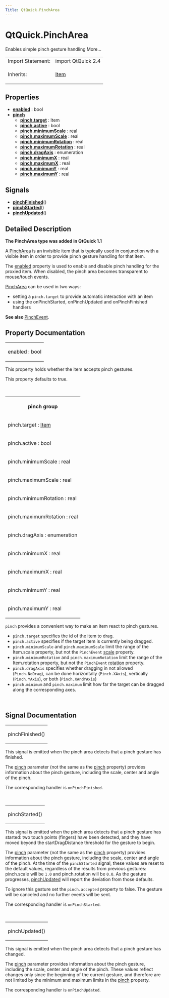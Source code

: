 ```yaml
---
Title: QtQuick.PinchArea
---
```


# QtQuick.PinchArea

<span class="subtitle"></span>
<!-- $$$PinchArea-brief -->
<p>Enables simple pinch gesture handling More...</p>
<!-- @@@PinchArea -->
<table class="alignedsummary">
<tr><td class="memItemLeft rightAlign topAlign"> Import Statement:</td><td class="memItemRight bottomAlign"> import QtQuick 2.4</td></tr><tr><td class="memItemLeft rightAlign topAlign"> Inherits:</td><td class="memItemRight bottomAlign"> <p><a href="QtQuick.Item.md">Item</a></p>
</td></tr></table><ul>
</ul>
<h2 id="properties">Properties</h2>
<ul>
<li class="fn"><b><b><a href="#enabled-prop">enabled</a></b></b> : bool</li>
<li class="fn"><b><b><a href="#pinch-prop">pinch</a></b></b><ul>
<li class="fn"><b><b><a href="#pinch.target-prop">pinch.target</a></b></b> : Item</li>
<li class="fn"><b><b><a href="#pinch.active-prop">pinch.active</a></b></b> : bool</li>
<li class="fn"><b><b><a href="#pinch.minimumScale-prop">pinch.minimumScale</a></b></b> : real</li>
<li class="fn"><b><b><a href="#pinch.maximumScale-prop">pinch.maximumScale</a></b></b> : real</li>
<li class="fn"><b><b><a href="#pinch.minimumRotation-prop">pinch.minimumRotation</a></b></b> : real</li>
<li class="fn"><b><b><a href="#pinch.maximumRotation-prop">pinch.maximumRotation</a></b></b> : real</li>
<li class="fn"><b><b><a href="#pinch.dragAxis-prop">pinch.dragAxis</a></b></b> : enumeration</li>
<li class="fn"><b><b><a href="#pinch.minimumX-prop">pinch.minimumX</a></b></b> : real</li>
<li class="fn"><b><b><a href="#pinch.maximumX-prop">pinch.maximumX</a></b></b> : real</li>
<li class="fn"><b><b><a href="#pinch.minimumY-prop">pinch.minimumY</a></b></b> : real</li>
<li class="fn"><b><b><a href="#pinch.maximumY-prop">pinch.maximumY</a></b></b> : real</li>
</ul>
</li>
</ul>
<h2 id="signals">Signals</h2>
<ul>
<li class="fn"><b><b><a href="#pinchFinished-signal">pinchFinished</a></b></b>()</li>
<li class="fn"><b><b><a href="#pinchStarted-signal">pinchStarted</a></b></b>()</li>
<li class="fn"><b><b><a href="#pinchUpdated-signal">pinchUpdated</a></b></b>()</li>
</ul>
<!-- $$$PinchArea-description -->
<h2 id="details">Detailed Description</h2>
</p>
<p><b>The PinchArea type was added in QtQuick 1.1</b></p>
<p>A <a href="index.html">PinchArea</a> is an invisible item that is typically used in conjunction with a visible item in order to provide pinch gesture handling for that item.</p>
<p>The <a href="#enabled-prop">enabled</a> property is used to enable and disable pinch handling for the proxied item. When disabled, the pinch area becomes transparent to mouse/touch events.</p>
<p><a href="index.html">PinchArea</a> can be used in two ways:</p>
<ul>
<li>setting a <code>pinch.target</code> to provide automatic interaction with an item</li>
<li>using the onPinchStarted, onPinchUpdated and onPinchFinished handlers</li>
</ul>
<p><b>See also </b><a href="QtQuick.PinchEvent.md">PinchEvent</a>.</p>
<!-- @@@PinchArea -->
<h2>Property Documentation</h2>
<!-- $$$enabled -->
<table class="qmlname"><tr valign="top" id="enabled-prop"><td class="tblQmlPropNode"><p><span class="name">enabled</span> : <span class="type">bool</span></p></td></tr></table><p>This property holds whether the item accepts pinch gestures.</p>
<p>This property defaults to true.</p>
<!-- @@@enabled -->
<br/>
<!-- $$$pinch -->
<table class="qmlname"><tr valign="top" id="pinch-prop"><th class="centerAlign"><p><b>pinch group</b></p></th></tr><tr valign="top" id="pinch.target-prop"><td class="tblQmlPropNode"><p><span class="name">pinch.target</span> : <span class="type"><a href="QtQuick.Item.md">Item</a></span></p></td></tr><tr valign="top" id="pinch.active-prop"><td class="tblQmlPropNode"><p><span class="name">pinch.active</span> : <span class="type">bool</span></p></td></tr><tr valign="top" id="pinch.minimumScale-prop"><td class="tblQmlPropNode"><p><span class="name">pinch.minimumScale</span> : <span class="type">real</span></p></td></tr><tr valign="top" id="pinch.maximumScale-prop"><td class="tblQmlPropNode"><p><span class="name">pinch.maximumScale</span> : <span class="type">real</span></p></td></tr><tr valign="top" id="pinch.minimumRotation-prop"><td class="tblQmlPropNode"><p><span class="name">pinch.minimumRotation</span> : <span class="type">real</span></p></td></tr><tr valign="top" id="pinch.maximumRotation-prop"><td class="tblQmlPropNode"><p><span class="name">pinch.maximumRotation</span> : <span class="type">real</span></p></td></tr><tr valign="top" id="pinch.dragAxis-prop"><td class="tblQmlPropNode"><p><span class="name">pinch.dragAxis</span> : <span class="type">enumeration</span></p></td></tr><tr valign="top" id="pinch.minimumX-prop"><td class="tblQmlPropNode"><p><span class="name">pinch.minimumX</span> : <span class="type">real</span></p></td></tr><tr valign="top" id="pinch.maximumX-prop"><td class="tblQmlPropNode"><p><span class="name">pinch.maximumX</span> : <span class="type">real</span></p></td></tr><tr valign="top" id="pinch.minimumY-prop"><td class="tblQmlPropNode"><p><span class="name">pinch.minimumY</span> : <span class="type">real</span></p></td></tr><tr valign="top" id="pinch.maximumY-prop"><td class="tblQmlPropNode"><p><span class="name">pinch.maximumY</span> : <span class="type">real</span></p></td></tr></table><p><code>pinch</code> provides a convenient way to make an item react to pinch gestures.</p>
<ul>
<li><code>pinch.target</code> specifies the id of the item to drag.</li>
<li><code>pinch.active</code> specifies if the target item is currently being dragged.</li>
<li><code>pinch.minimumScale</code> and <code>pinch.maximumScale</code> limit the range of the Item.scale property, but not the <code>PinchEvent</code> <a href="QtQuick.PinchEvent.md">scale</a> property.</li>
<li><code>pinch.minimumRotation</code> and <code>pinch.maximumRotation</code> limit the range of the Item.rotation property, but not the <code>PinchEvent</code> <a href="QtQuick.PinchEvent.md">rotation</a> property.</li>
<li><code>pinch.dragAxis</code> specifies whether dragging in not allowed (<code>Pinch.NoDrag</code>), can be done horizontally (<code>Pinch.XAxis</code>), vertically (<code>Pinch.YAxis</code>), or both (<code>Pinch.XAndYAxis</code>)</li>
<li><code>pinch.minimum</code> and <code>pinch.maximum</code> limit how far the target can be dragged along the corresponding axes.</li>
</ul>
<!-- @@@pinch -->
<br/>
<h2>Signal Documentation</h2>
<!-- $$$pinchFinished -->
<table class="qmlname"><tr valign="top" id="pinchFinished-signal"><td class="tblQmlFuncNode"><p><span class="name">pinchFinished</span>()</p></td></tr></table><p>This signal is emitted when the pinch area detects that a pinch gesture has finished.</p>
<p>The <a href="QtQuick.PinchEvent.md">pinch</a> parameter (not the same as the <a href="index.html">pinch</a> property) provides information about the pinch gesture, including the scale, center and angle of the pinch.</p>
<p>The corresponding handler is <code>onPinchFinished</code>.</p>
<!-- @@@pinchFinished -->
<br/>
<!-- $$$pinchStarted -->
<table class="qmlname"><tr valign="top" id="pinchStarted-signal"><td class="tblQmlFuncNode"><p><span class="name">pinchStarted</span>()</p></td></tr></table><p>This signal is emitted when the pinch area detects that a pinch gesture has started: two touch points (fingers) have been detected, and they have moved beyond the startDragDistance threshold for the gesture to begin.</p>
<p>The <a href="QtQuick.PinchEvent.md">pinch</a> parameter (not the same as the <a href="index.html">pinch</a> property) provides information about the pinch gesture, including the scale, center and angle of the pinch. At the time of the <code>pinchStarted</code> signal, these values are reset to the default values, regardless of the results from previous gestures: pinch.scale will be <code>1.0</code> and pinch.rotation will be <code>0.0</code>. As the gesture progresses, <a href="#pinchUpdated-signal">pinchUpdated</a> will report the deviation from those defaults.</p>
<p>To ignore this gesture set the <code>pinch.accepted</code> property to false. The gesture will be canceled and no further events will be sent.</p>
<p>The corresponding handler is <code>onPinchStarted</code>.</p>
<!-- @@@pinchStarted -->
<br/>
<!-- $$$pinchUpdated -->
<table class="qmlname"><tr valign="top" id="pinchUpdated-signal"><td class="tblQmlFuncNode"><p><span class="name">pinchUpdated</span>()</p></td></tr></table><p>This signal is emitted when the pinch area detects that a pinch gesture has changed.</p>
<p>The <a href="QtQuick.PinchEvent.md">pinch</a> parameter provides information about the pinch gesture, including the scale, center and angle of the pinch. These values reflect changes only since the beginning of the current gesture, and therefore are not limited by the minimum and maximum limits in the <a href="index.html">pinch</a> property.</p>
<p>The corresponding handler is <code>onPinchUpdated</code>.</p>
<!-- @@@pinchUpdated -->
<br/>
